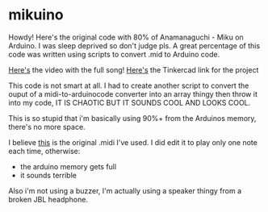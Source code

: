 
# mikuino

  

Howdy! Here's the original code with 80% of Anamanaguchi - Miku on Arduino. I was sleep deprived so don't judge pls. A great percentage of this code was written using scripts to convert .mid to Arduino code.

  

[Here's](https://www.youtube.com/watch?v=qTEYTcaI_LQ) the video with the full song!
[Here's](https://www.tinkercad.com/things/hIhl8cAFTKd-epic-jaagub/editel?sharecode=_VWC6uE8727dUoqV6DVOrx838IbeAjv0COlIIkWBc5s) the Tinkercad link for the project


This code is not smart at all. I had to create another script to convert the ouput of a midi-to-arduinocode converter into an array thingy then throw it into my code, IT IS CHAOTIC BUT IT SOUNDS COOL AND LOOKS COOL. 

This is so stupid that i'm basically using 90%+ from the Arduinos memory, there's no more space.


I believe [this](https://www.youtube.com/watch?v=9OSewi7d_4E) is the original .midi I've used. I did edit it to play only one note each time, otherwise:
- the arduino memory gets full
- it sounds terrible

Also i'm not using a buzzer, I'm actually using a speaker thingy from a broken JBL headphone.
